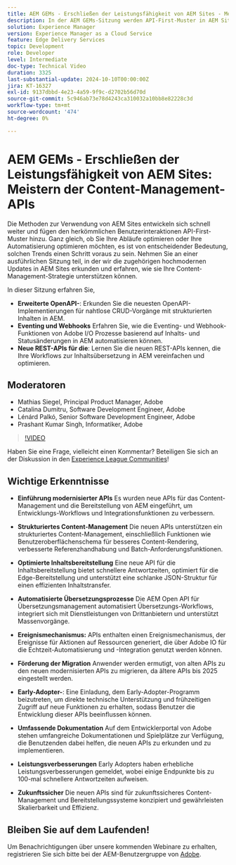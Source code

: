 ```yaml
---
title: AEM GEMs - Erschließen der Leistungsfähigkeit von AEM Sites - Meistern der Content-Management-APIs
description: In der AEM GEMs-Sitzung werden API-First-Muster in AEM Sites untersucht. Dabei werden erweiterte OpenAPI-Standards, Eventing- und Webhooks sowie neue REST-APIs für die Übersetzungsautomatisierung behandelt, wobei auch Adobe-Experten Einblicke gewinnen.
solution: Experience Manager
version: Experience Manager as a Cloud Service
feature: Edge Delivery Services
topic: Development
role: Developer
level: Intermediate
doc-type: Technical Video
duration: 3325
last-substantial-update: 2024-10-10T00:00:00Z
jira: KT-16327
exl-id: 9137dbbd-4e23-4a59-9f9c-d2702b56d70d
source-git-commit: 5c946ab73e78d4243ca310032a10bb8e82228c3d
workflow-type: tm+mt
source-wordcount: '474'
ht-degree: 0%

---
```


# AEM GEMs - Erschließen der Leistungsfähigkeit von AEM Sites: Meistern der Content-Management-APIs

Die Methoden zur Verwendung von AEM Sites entwickeln sich schnell weiter und fügen den herkömmlichen Benutzerinteraktionen API-First-Muster hinzu. Ganz gleich, ob Sie Ihre Abläufe optimieren oder Ihre Automatisierung optimieren möchten, es ist von entscheidender Bedeutung, solchen Trends einen Schritt voraus zu sein. Nehmen Sie an einer ausführlichen Sitzung teil, in der wir die zugehörigen hochmodernen Updates in AEM Sites erkunden und erfahren, wie sie Ihre Content-Management-Strategie unterstützen können.

In dieser Sitzung erfahren Sie,

* **Erweiterte OpenAPI-**: Erkunden Sie die neuesten OpenAPI-Implementierungen für nahtlose CRUD-Vorgänge mit strukturierten Inhalten in AEM.
* **Eventing und Webhooks** Erfahren Sie, wie die Eventing- und Webhook-Funktionen von Adobe I/O Prozesse basierend auf Inhalts- und Statusänderungen in AEM automatisieren können.
* **Neue REST-APIs für die**: Lernen Sie die neuen REST-APIs kennen, die Ihre Workflows zur Inhaltsübersetzung in AEM vereinfachen und optimieren.

## Moderatoren

* Mathias Siegel, Principal Product Manager, Adobe
* Catalina Dumitru, Software Development Engineer, Adobe
* Lénárd Palkó, Senior Software Development Engineer, Adobe
* Prashant Kumar Singh, Informatiker, Adobe

>[!VIDEO](https://video.tv.adobe.com/v/3435036/?learn=on)

Haben Sie eine Frage, vielleicht einen Kommentar?  Beteiligen Sie sich an der Diskussion in den [Experience League Communities](https://adobe.ly/4e34grR)!

## Wichtige Erkenntnisse

* **Einführung modernisierter APIs** Es wurden neue APIs für das Content-Management und die Bereitstellung von AEM eingeführt, um Entwicklungs-Workflows und Integrationsfunktionen zu verbessern.

* **Strukturiertes Content-Management** Die neuen APIs unterstützen ein strukturiertes Content-Management, einschließlich Funktionen wie Benutzeroberflächenschema für besseres Content-Rendering, verbesserte Referenzhandhabung und Batch-Anforderungsfunktionen.

* **Optimierte Inhaltsbereitstellung** Eine neue API für die Inhaltsbereitstellung bietet schnellere Antwortzeiten, optimiert für die Edge-Bereitstellung und unterstützt eine schlanke JSON-Struktur für einen effizienten Inhaltstransfer.

* **Automatisierte Übersetzungsprozesse** Die AEM Open API für Übersetzungsmanagement automatisiert Übersetzungs-Workflows, integriert sich mit Dienstleistungen von Drittanbietern und unterstützt Massenvorgänge.

* **Ereignismechanismus:** APIs enthalten einen Ereignismechanismus, der Ereignisse für Aktionen auf Ressourcen generiert, die über Adobe IO für die Echtzeit-Automatisierung und -Integration genutzt werden können.

* **Förderung der Migration** Anwender werden ermutigt, von alten APIs zu den neuen modernisierten APIs zu migrieren, da ältere APIs bis 2025 eingestellt werden.

* **Early-Adopter-**: Eine Einladung, dem Early-Adopter-Programm beizutreten, um direkte technische Unterstützung und frühzeitigen Zugriff auf neue Funktionen zu erhalten, sodass Benutzer die Entwicklung dieser APIs beeinflussen können.

* **Umfassende Dokumentation** Auf dem Entwicklerportal von Adobe stehen umfangreiche Dokumentationen und Spielplätze zur Verfügung, die Benutzenden dabei helfen, die neuen APIs zu erkunden und zu implementieren.

* **Leistungsverbesserungen** Early Adopters haben erhebliche Leistungsverbesserungen gemeldet, wobei einige Endpunkte bis zu 100-mal schnellere Antwortzeiten aufweisen.

* **Zukunftssicher** Die neuen APIs sind für zukunftssicheres Content-Management und Bereitstellungssysteme konzipiert und gewährleisten Skalierbarkeit und Effizienz.

## Bleiben Sie auf dem Laufenden!

Um Benachrichtigungen über unsere kommenden Webinare zu erhalten, registrieren Sie sich bitte bei der AEM-Benutzergruppe von [Adobe](https://aem-augs.adobe.com/).
